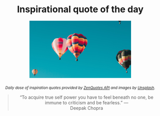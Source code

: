 
<div align="center">

# Inspirational quote of the day

<img src="./data/photo.jpeg" alt="Beautiful nature photo" width="320" height="180">

<sub><i>Daily dose of inspiration quotes provided by [ZenQuotes API](https://zenquotes.io/) and images by [Unsplash](https://unsplash.com/).</i></sub>


<blockquote>&ldquo;To acquire true self power you have to feel beneath no one, be immune to criticism and be fearless.&rdquo; &mdash; <footer>Deepak Chopra</footer></blockquote>

</div>
